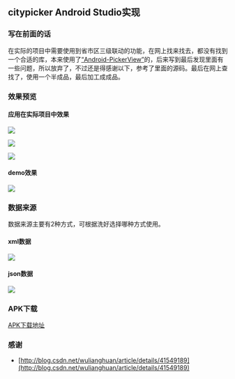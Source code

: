 ## citypicker Android Studio实现

### 写在前面的话
在实际的项目中需要使用到省市区三级联动的功能，在网上找来找去，都没有找到一个合适的库，本来使用了[“Android-PickerView”](https://github.com/saiwu-bigkoo/Android-PickerView)的，后来写到最后发现里面有一些问题，所以放弃了，不过还是得感谢以下，参考了里面的源码。最后在网上查找了，使用一个半成品，最后加工成成品。

### 效果预览
#### 应用在实际项目中效果
![](http://img.blog.csdn.net/20160512153339132)

![](http://img.blog.csdn.net/20160512153355991)

![](http://img.blog.csdn.net/20160512153405741)

#### demo效果
![](http://img.blog.csdn.net/20160512153428312)

### 数据来源
数据来源主要有2种方式，可根据洗好选择哪种方式使用。

#### xml数据
![](http://img.blog.csdn.net/20160512153839068)

#### json数据
![](http://img.blog.csdn.net/20160512153906553)

### APK下载

[APK下载地址](http://download.csdn.net/detail/lj188266/9518048)

### 感谢

 - [http://blog.csdn.net/wulianghuan/article/details/41549189](http://blog.csdn.net/wulianghuan/article/details/41549189)


